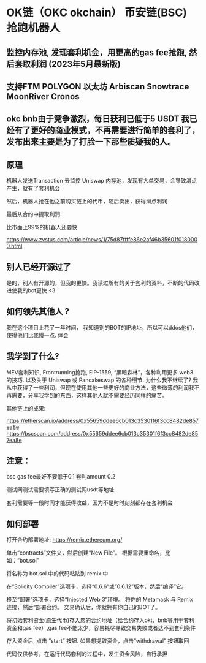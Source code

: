 # OK链（OKC okchain） 币安链(BSC) 抢跑机器人
## 监控内存池, 发现套利机会，用更高的gas fee抢跑, 然后套取利润 (2023年5月最新版)
## 支持FTM POLYGON 以太坊 Arbiscan Snowtrace MoonRiver Cronos
## okc bnb由于竞争激烈，每日获利已低于5 USDT 我已经有了更好的商业模式，不再需要进行简单的套利了，发布出来主要是为了打脸一下那些质疑我的人。

## 原理
机器人发送Transaction 去监控 Uniswap 内存池，发现有大单交易，会导致滑点产生，就有了套利机会

然后，机器人抢在他之前购买链上的代币，随后卖出，获得滑点利润

最后从合约中提取利润.

比市面上99%的机器人还要快.

https://www.zvstus.com/article/news/1/75d87ffffe86e2af46b35601f0180000.html

## 别人已经开源过了
是的，别人有开源的，但我的更快。我读过所有的关于套利的资料，不断的代码改进使我的bot更快 <3

## 如何领先其他人 ?
我在这个项目上花了一年时间， 我知道别的BOT的IP地址，所以可以ddos他们，使得他们比我慢一点.
体会
## 我学到了什么?
MEV套利知识, Frontrunning抢跑, EIP-1559, “黑暗森林”，各种利用更多 web3 的技巧. 以及关于 Uniswap 或 Pancakeswap 的各种细节.
为什么我不继续了?
我从中获得了一些利润，但现在使用其他一些更好的商业方法，这些微薄的利润我不再需要，分享我学到的东西，这样其他人就不需要经历同样的痛苦。

其他链上的成果:

https://etherscan.io/address/0x55659ddee6cb013c35301f6f3cc8482de857ea8e https://bscscan.com/address/0x55659ddee6cb013c35301f6f3cc8482de857ea8e

## 注意：

bsc gas fee最好不要低于0.1 套利amount 0.2

测试网测试需要填写正确的测试网usdt等地址

套利需要等一段时间才能获得收益，因为不是时时刻刻都存在套利机会

## 如何部署
打开合约部署地址: https://remix.ethereum.org/

单击“contracts”文件夹，然后创建“New File”。 根据需要重命名，比如：“bot.sol”

将名称为 bot.sol 中的代码粘贴到 remix 中

在“Solidity Compiler”选项卡，选择“0.6.6”或“0.6.12”版本，然后“编译”它。

移至“部署”选项卡，选择“Injected Web 3”环境。 将你的 Metamask 与 Remix 连接，然后“部署合约。 交易确认后，你就拥有你自己的BOT了。

将初始套利资金(原生代币)存入您的合约地址（给合约存入okt、bnb等用于套利资金和gas fee）,gas fee不能太少，容易耗尽导致交易失败或者达不到套利条件

存入资金后, 点击 “start” 按钮. 如果想提取资金，点击“withdrawal” 按钮取回

代码仅供参考，在运行代码套利的过程中，发生资金风险，自行承担
